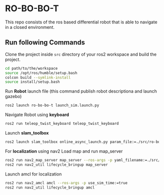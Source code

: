 # RO-BO-BO-T
This repo consists of the ros based differential robot that is able to navigate in a closed environment.

## Run following Commands
Clone the project inside `src` directory of your ros2 workspace and build the project.
```sh
cd path/to/the/workspace
source /opt/ros/humble/setup.bash
colcon build --symlink-install
source install/setup.bash
```
Run **Robot** launch file (this command publish robot descriptiona and launch gazebo)
```sh
ros2 launch ro-bo-bo-t launch_sim.launch.py
```
Navigate Robot using **keyboard**
```sh
ros2 run teleop_twist_keyboard teleop_twist_keyboard
```
Launch **slam_toolbox**
```sh
ros2 launch slam_toolbox online_async_launch.py param_file:=./src/ro-bo-bo-t/config/mapper_params_online_async.yaml use_sim_time:=true
```


For **localization** using nav2
Load map and run map_server
```sh
ros2 run nav2_map_server map_server --ros-args -p yaml_filename:=./src/ro-bo-bo-t/maps/map_save.yaml -p use_sim_time:=true
ros2 run nav2_util lifecycle_bringup map_server
```
Launch amcl for localization
```sh
ros2 run nav2_amcl amcl --ros-args -p use_sim_time:=true
ros2 run nav2_util lifecycle_bringup amcl
```